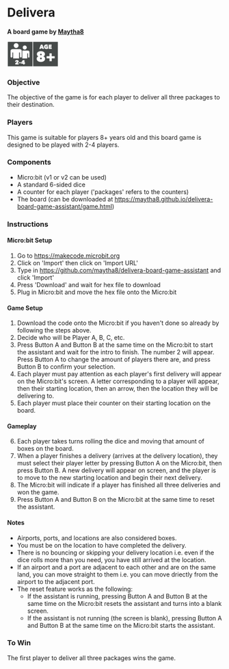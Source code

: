 # Delivera
**A board game by [Maytha8](https://github.com/Maytha8)**

<img src="player-requirements.png" alt="Player requirements" style="max-width: 100%;height: 60px;">

### Objective
The objective of the game is for each player to deliver all three packages to their destination.

### Players
This game is suitable for players 8+ years old and this board game is designed to be played with 2-4 players.

### Components
- Micro:bit (v1 or v2 can be used)
- A standard 6-sided dice
- A counter for each player ('packages' refers to the counters)
- The board (can be downloaded at https://maytha8.github.io/delivera-board-game-assistant/game.html)

### Instructions

#### Micro:bit Setup
1. Go to https://makecode.microbit.org
2. Click on 'Import' then click on 'Import URL'
3. Type in https://github.com/maytha8/delivera-board-game-assistant and click 'Import'
4. Press 'Download' and wait for hex file to download
5. Plug in Micro:bit and move the hex file onto the Micro:bit

#### Game Setup
1. Download the code onto the Micro:bit if you haven't done so already by following the steps above.
2. Decide who will be Player A, B, C, etc.
3. Press Button A and Button B at the same time on the Micro:bit to start the assistant and wait for the intro to finish. The number 2 will appear. Press Button A to change the amount of players there are, and press Button B to confirm your selection.
4. Each player must pay attention as each player's first delivery will appear on the Micro:bit's screen. A letter corresponding to a player will appear, then their starting location, then an arrow, then the location they will be delivering to.
5. Each player must place their counter on their starting location on the board.

#### Gameplay
6. Each player takes turns rolling the dice and moving that amount of boxes on the board.
7. When a player finishes a delivery (arrives at the delivery location), they must select their player letter by pressing Button A on the Micro:bit, then press Button B. A new delivery will appear on screen, and the player is to move to the new starting location and begin their next delivery.
8. The Micro:bit will indicate if a player has finished all three deliveries and won the game.
9. Press Button A and Button B on the Micro:bit at the same time to reset the assistant.

#### Notes
- Airports, ports, and locations are also considered boxes.
- You must be on the location to have completed the delivery.
- There is no bouncing or skipping your delivery location i.e. even if the dice rolls more than you need, you have still arrived at the location.
- If an airport and a port are adjacent to each other and are on the same land, you can move straight to them i.e. you can move driectly from the airport to the adjacent port.
- The reset feature works as the following:
  - If the assistant is running, pressing Button A and Button B at the same time on the Micro:bit resets the assistant and turns into a blank screen.
  - If the assistant is not running (the screen is blank), pressing Button A and Button B at the same time on the Micro:bit starts the assistant.

### To Win
The first player to deliver all three packages wins the game.
